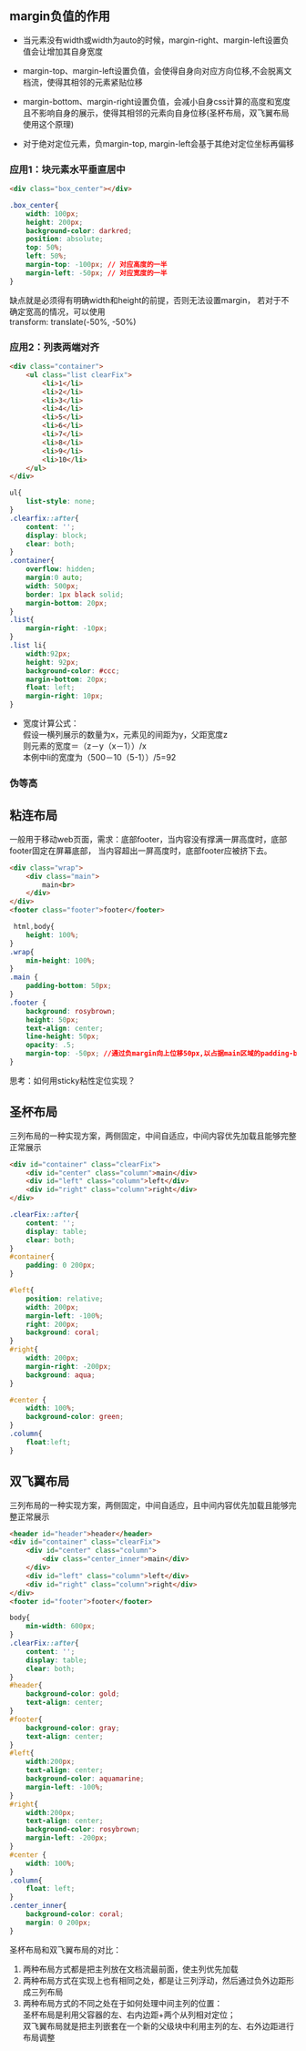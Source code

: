 ## margin负值的作用

* 当元素没有width或width为auto的时候，margin-right、margin-left设置负值会让增加其自身宽度

* margin-top、margin-left设置负值，会使得自身向对应方向位移,不会脱离文档流，使得其相邻的元素紧贴位移

* margin-bottom、margin-right设置负值，会减小自身css计算的高度和宽度且不影响自身的展示，使得其相邻的元素向自身位移(圣杯布局，双飞翼布局使用这个原理)

* 对于绝对定位元素，负margin-top, margin-left会基于其绝对定位坐标再偏移

### 应用1：块元素水平垂直居中
```html
<div class="box_center"></div>
```
```css
.box_center{
    width: 100px;
    height: 200px;
    background-color: darkred;
    position: absolute;
    top: 50%;
    left: 50%;
    margin-top: -100px; // 对应高度的一半
    margin-left: -50px; // 对应宽度的一半
}
```
缺点就是必须得有明确width和height的前提，否则无法设置margin，
若对于不确定宽高的情况，可以使用 <br>transform: translate(-50%, -50%)

### 应用2：列表两端对齐
```html
<div class="container">
    <ul class="list clearFix">
        <li>1</li>
        <li>2</li>
        <li>3</li>
        <li>4</li>
        <li>5</li>
        <li>6</li>
        <li>7</li>
        <li>8</li>
        <li>9</li>
        <li>10</li>
    </ul>
</div>
```
```css
ul{
    list-style: none;
}
.clearfix::after{
    content: '';
    display: block;
    clear: both;
}
.container{
    overflow: hidden;
    margin:0 auto;
    width: 500px;
    border: 1px black solid;
    margin-bottom: 20px;
}
.list{
    margin-right: -10px;
}
.list li{
    width:92px;
    height: 92px;
    background-color: #ccc;
    margin-bottom: 20px;
    float: left;
    margin-right: 10px;
}
```
* 宽度计算公式：<br>
假设一横列展示的数量为x，元素见的间距为y，父距宽度z<br>
则元素的宽度＝（z－y（x－1））/x<br>
本例中li的宽度为（500－10（5-1））/5=92
  
### 伪等高

## 粘连布局
一般用于移动web页面，需求：底部footer，当内容没有撑满一屏高度时，底部footer固定在屏幕底部，
当内容超出一屏高度时，底部footer应被挤下去。
```html
<div class="wrap">
    <div class="main">
        main<br>
    </div>
</div>
<footer class="footer">footer</footer>
```
```css
 html,body{
    height: 100%;
}
.wrap{
    min-height: 100%;
}
.main {
    padding-bottom: 50px;
}
.footer {
    background: rosybrown;
    height: 50px;
    text-align: center;
    line-height: 50px;
    opacity: .5;
    margin-top: -50px; //通过负margin向上位移50px,以占据main区域的padding-bottom
}
```
思考：如何用sticky粘性定位实现？
## 圣杯布局
三列布局的一种实现方案，两侧固定，中间自适应，中间内容优先加载且能够完整正常展示
```html
<div id="container" class="clearFix">
    <div id="center" class="column">main</div>
    <div id="left" class="column">left</div>
    <div id="right" class="column">right</div>
</div>
```
```css
.clearFix::after{
    content: '';
    display: table;
    clear: both;
}
#container{
    padding: 0 200px;
}

#left{
    position: relative;
    width: 200px;
    margin-left: -100%;
    right: 200px;
    background: coral;
}
#right{
    width: 200px;
    margin-right: -200px;
    background: aqua;
}

#center {
    width: 100%;
    background-color: green;
}
.column{
    float:left;
}
```
## 双飞翼布局
三列布局的一种实现方案，两侧固定，中间自适应，且中间内容优先加载且能够完整正常展示
```html
<header id="header">header</header>
<div id="container" class="clearFix">
    <div id="center" class="column">
        <div class="center_inner">main</div>
    </div>
    <div id="left" class="column">left</div>
    <div id="right" class="column">right</div>
</div>
<footer id="footer">footer</footer>
```
```css
body{
    min-width: 600px;
}
.clearFix::after{
    content: '';
    display: table;
    clear: both;
}
#header{
    background-color: gold;
    text-align: center;
}
#footer{
    background-color: gray;
    text-align: center;
}
#left{
    width:200px;
    text-align: center;
    background-color: aquamarine;
    margin-left: -100%;
}
#right{
    width:200px;
    text-align: center;
    background-color: rosybrown;
    margin-left: -200px;
}
#center {
    width: 100%;
}
.column{
    float: left;
}
.center_inner{
    background-color: coral;
    margin: 0 200px;
}
```
圣杯布局和双飞翼布局的对比：<br>
1. 两种布局方式都是把主列放在文档流最前面，使主列优先加载
2. 两种布局方式在实现上也有相同之处，都是让三列浮动，然后通过负外边距形成三列布局
3. 两种布局方式的不同之处在于如何处理中间主列的位置：<br>
   圣杯布局是利用父容器的左、右内边距+两个从列相对定位；<br>
   双飞翼布局就是把主列嵌套在一个新的父级块中利用主列的左、右外边距进行布局调整
